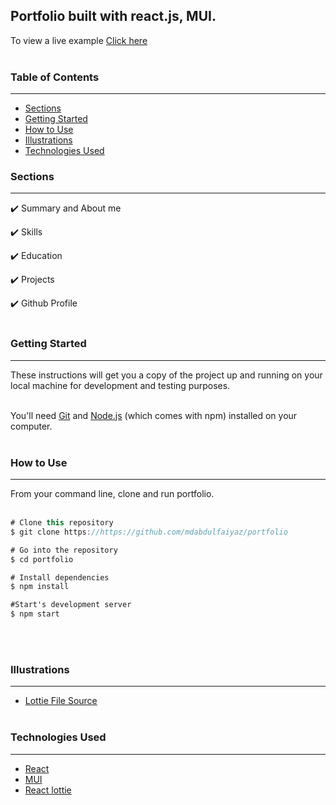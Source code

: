 

 ##   Portfolio built with react.js, MUI.

 To view a live example [Click here](https://portf0lio.netlify.app/) 
 <br><br/>

### Table of Contents
<hr>

- [Sections](#sections)
- [Getting Started](#getting-started)
- [How to Use](#how-to-use)
- [Illustrations](#illustrations)
- [Technologies Used](#technologies-used)



### Sections
<hr>

✔️ Summary and About me 

✔️ Skills

✔️ Education

✔️ Projects

✔️ Github Profile
<br><br/>

### Getting Started
<hr>
These instructions will get you a copy of the project up and running on your local machine for development and testing purposes.
<br><br/>

You'll need [Git](https://git-scm.com/) and [Node.js](https://nodejs.org/en/) (which comes with npm) installed on your computer.
<br><br/>

### How to Use
<hr>
From your command line, clone and run portfolio.
<br><br/>

```c#
# Clone this repository
$ git clone https://https://github.com/mdabdulfaiyaz/portfolio

# Go into the repository
$ cd portfolio

# Install dependencies
$ npm install

#Start's development server
$ npm start 
``` 
<br><br/> 
### Illustrations
<hr>

- [Lottie File Source](https://lottiefiles.com/)
<br><br/>

### Technologies Used

<hr>

- [React](https://reactjs.org/)
- [MUI](https://material-ui.com/)
- [React lottie](https://www.npmjs.com/package/react-lottie)
<br><br/>


